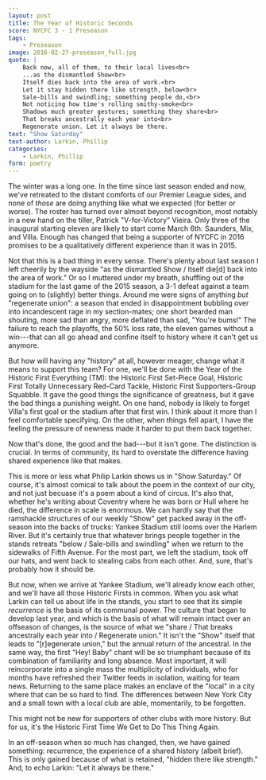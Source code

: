 ```yaml
---
layout: post
title: The Year of Historic Seconds
score: NYCFC 3 - 1 Preseason
tags:
    - Preseason
image: 2016-02-27-preseason_full.jpg
quote: |
    Back now, all of them, to their local lives<br>
    ...as the dismantled Show<br>
    Itself dies back into the area of work.<br>
    Let it stay hidden there like strength, below<br>
    Sale-bills and swindling; something people do,<br>
    Not noticing how time's rolling smithy-smoke<br>
    Shadows much greater gestures; something they share<br>
    That breaks ancestrally each year into<br>
    Regenerate union. Let it always be there.
text: "Show Saturday"
text-author: Larkin, Phillip
categories:
    - Larkin, Phillip
form: poetry
---
```


The winter was a long one. In the time since last season ended and now, we've
retreated to the distant comforts of our Premier League sides, and none of
*those* are doing anything like what we expected (for better or worse). The
roster has turned over almost beyond recognition, most notably in a new hand on
the tiller, Patrick "V-for-Victory" Vieira. Only three of the inaugural
starting eleven are likely to start come March 6th: Saunders, Mix, and Villa.
Enough has changed that being a supporter of NYCFC in 2016 promises to be a
qualitatively different experience than it was in 2015.

Not that this is a bad thing in every sense. There's plenty about last season I
left cheerily by the wayside "as the dismantled Show / Itself die[d] back into
the area of work." <!--break-->Or so I muttered under my breath, shuffling out of the
stadium for the last game of the 2015 season, a 3-1 defeat against a team going
on to (slightly) better things. Around me were signs of anything *but*
"regenerate union": a season that ended in disappointment bubbling over into
incandescent rage in my section-mates; one short bearded man shouting, more sad
than angry, more deflated than sad, "You're bums!" The failure to reach the
playoffs, the 50% loss rate, the eleven games without a win---that can all go
ahead and confine itself to history where it can't get us anymore. 

But how will having any "history" at all, however meager, change what it means
to support this team? For one, we'll be done with the Year of the Historic
First Everything (TM): the Historic First Set-Piece Goal, Historic First
Totally Unnecessary Red-Card Tackle, Historic First Supporters-Group Squabble.
It gave the good things the significance of greatness, but it gave the bad
things a punishing weight. On one hand, nobody is likely to forget Villa's
first goal or the stadium after that first win. I think about it more than I
feel comfortable specifying. On the other, when things fell apart, I have the
feeling the pressure of newness made it harder to put them back together.

Now that's done, the good and the bad---but it isn't gone. The distinction is
crucial. In terms of community, its hard to overstate the difference having
shared experience like that makes.

This is more or less what Philip Larkin shows us in "Show Saturday." Of course,
it's almost comical to talk about the poem in the context of our city, and not
just becuase it's a poem about a kind of circus. It's also that, whether he's
writing about Coventry where he was born or Hull where he died, the difference
in scale is enormous. We can hardly say that the ramshackle structures of our
weekly "Show" get packed away in the off-season into the backs of trucks:
Yankee Stadium still looms over the Harlem River. But it's certainly true that
whatever brings people together in the stands retreats "below / Sale-bills and
swindling" when we return to the sidewalks of Fifth Avenue. For the most part,
we left the stadium, took off our hats, and went back to stealing cabs from
each other. And, sure, that's probably how it should be. 

But now, when we arrive at Yankee Stadium, we'll already know each other, and
we'll have all those Historic Firsts in common. When you ask what Larkin can
tell us about life in the stands, you start to see that its simple *recurrence*
is the basis of its communal power. The culture that began to develop last
year, and which is the basis of what will remain intact over an offseason of
changes, is the source of what we "share / That breaks ancestrally each year
into / Regenerate union." It isn't the "Show" itself that leads to
"[r]egenerate union," but the annual return of the ancestral. In the same way,
the first "Hey! Baby" chant will be so triumphant because of its combination of
familiarity and long absence. Most important, it will reincorporate into a
single mass the multiplicity of individuals, who for months have refreshed
their Twitter feeds in isolation, waiting for team news. Returning to the same
place makes an enclave of the "local" in a city where that can be so hard to
find. The differences between New York City and a small town with a local club
are able, momentarily, to be forgotten. 

This might not be new for supporters of other clubs with more history. But for
us, it's the Historic First Time We Get to Do This Thing Again. 

In an off-season when so much has changed, then, we have gained something:
recurrence, the experience of a shared history (albeit brief). This is only
gained because of what is retained, "hidden there like strength." And, to echo
Larkin: "Let it always be there."

